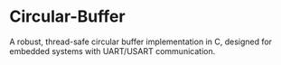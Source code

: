 # Circular-Buffer
A robust, thread-safe circular buffer implementation in C, designed for embedded systems with UART/USART communication.
